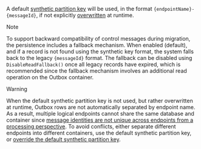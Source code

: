 A default [synthetic partition key](https://learn.microsoft.com/en-us/azure/cosmos-db/nosql/synthetic-partition-keys) will be used, in the format `{endpointName}-{messageId}`, if not explicitly [overwritten](/persistence/cosmosdb/transactions.md#specifying-the-partitionkey-to-use-for-the-transaction) at runtime.

> [!NOTE]
> To support backward compatibility of control messages during migration, the persistence includes a fallback mechanism. When enabled (default), and if a record is not found using the synthetic key format, the system falls back to the legacy `{messageId}` format. The fallback can be disabled using `DisableReadFallback()` once all legacy records have expired, which is recommended since the fallback mechanism involves an additional read operation on the Outbox container.

> [!WARNING]
> When the default synthetic partition key is not used, but rather overwritten at runtime, Outbox rows are not automatically separated by endpoint name. As a result, multiple logical endpoints cannot share the same database and container since [message identities are not unique across endpoints from a processing perspective](/nservicebus/outbox/#message-identity). To avoid conflicts, either separate different endpoints into different containers, use the default synthetic partition key, or [override the default synthetic partition key](transactions.md).